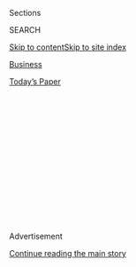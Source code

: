 <div id="app">

<div>

<div>

<div>

<div class="NYTAppHideMasthead css-1q2w90k e1suatyy0">

<div class="section css-ui9rw0 e1suatyy2">

<div class="css-eph4ug er09x8g0">

<div class="css-6n7j50">

</div>

<span class="css-1dv1kvn">Sections</span>

<div class="css-10488qs">

<span class="css-1dv1kvn">SEARCH</span>

</div>

[Skip to content](#site-content)[Skip to site
index](#site-index)

</div>

<div id="masthead-section-label" class="css-1wr3we4 eaxe0e00">

[Business](https://www.nytimes3xbfgragh.onion/section/business)

</div>

<div class="css-10698na e1huz5gh0">

</div>

</div>

<div id="masthead-bar-one" class="section hasLinks css-15hmgas e1csuq9d3">

<div class="css-uqyvli e1csuq9d0">

</div>

<div class="css-1uqjmks e1csuq9d1">

</div>

<div class="css-9e9ivx">

[](https://myaccount.nytimes3xbfgragh.onion/auth/login?response_type=cookie&client_id=vi)

</div>

<div class="css-1bvtpon e1csuq9d2">

[Today’s
Paper](https://www.nytimes3xbfgragh.onion/section/todayspaper)

</div>

</div>

</div>

</div>

<div data-aria-hidden="false">

<div id="site-content" data-role="main">

<div>

<div class="css-1aor85t" style="opacity:0.000000001;z-index:-1;visibility:hidden">

<div class="css-1hqnpie">

<div class="css-epjblv">

<span class="css-17xtcya">[Business](/section/business)</span><span class="css-x15j1o">|</span><span class="css-fwqvlz">Galaxy
Note 7 Fires Caused by Battery and Design Flaws, Samsung
Says</span>

</div>

<div class="css-k008qs">

<div class="css-1iwv8en">

<span class="css-18z7m18"></span>

<div>

</div>

</div>

<span class="css-1n6z4y">https://nyti.ms/2jOKHM1</span>

<div class="css-1705lsu">

<div class="css-4xjgmj">

<div class="css-4skfbu" data-role="toolbar" data-aria-label="Social Media Share buttons, Save button, and Comments Panel with current comment count" data-testid="share-tools">

  - 
  - 
  - 
  - 
    
    <div class="css-6n7j50">
    
    </div>

  - 

</div>

</div>

</div>

</div>

</div>

</div>

<div class="css-13pd83m">

</div>

<div id="top-wrapper" class="css-1sy8kpn">

<div id="top-slug" class="css-l9onyx">

Advertisement

</div>

[Continue reading the main
story](#after-top)

<div class="ad top-wrapper" style="text-align:center;height:100%;display:block;min-height:250px">

<div id="top" class="place-ad" data-position="top" data-size-key="top">

</div>

</div>

<div id="after-top">

</div>

</div>

<div id="sponsor-wrapper" class="css-1hyfx7x">

<div id="sponsor-slug" class="css-19vbshk">

Supported by

</div>

[Continue reading the main
story](#after-sponsor)

<div id="sponsor" class="ad sponsor-wrapper" style="text-align:center;height:100%;display:block">

</div>

<div id="after-sponsor">

</div>

</div>

<div class="css-1vkm6nb ehdk2mb0">

# Galaxy Note 7 Fires Caused by Battery and Design Flaws, Samsung Says

</div>

<div class="css-79elbk" data-testid="photoviewer-wrapper">

<div class="css-z3e15g" data-testid="photoviewer-wrapper-hidden">

</div>

<div class="css-1a48zt4 ehw59r15" data-testid="photoviewer-children">

![<span class="css-16f3y1r e13ogyst0" data-aria-hidden="true">Koh
Dong-jin, president of Samsung’s mobile communications business, said,
“We are taking responsibility for our failure to ultimately identify
and verify the issues arising out of the battery design and
manufacturing process prior to the launch of the Note
7.”</span><span class="css-cnj6d5 e1z0qqy90" itemprop="copyrightHolder"><span class="css-1ly73wi e1tej78p0">Credit...</span><span><span>Kim
Hong-Ji/Reuters</span></span></span>](https://static01.graylady3jvrrxbe.onion/images/2017/01/23/business/23samsung_web1/23samsung_web1-articleInline.jpg?quality=75&auto=webp&disable=upscale)

</div>

</div>

<div class="css-xt80pu e12qa4dv0">

<div class="css-18e8msd">

<div class="css-vp77d3 epjyd6m0">

<div class="css-1baulvz">

By [<span class="css-1baulvz last-byline" itemprop="name">Paul
Mozur</span>](https://www.nytimes3xbfgragh.onion/by/paul-mozur)

</div>

</div>

  - Jan. 22,
    2017

  - 
    
    <div class="css-4xjgmj">
    
    <div class="css-d8bdto" data-role="toolbar" data-aria-label="Social Media Share buttons, Save button, and Comments Panel with current comment count" data-testid="share-tools">
    
      - 
      - 
      - 
      - 
        
        <div class="css-6n7j50">
        
        </div>
    
      - 
    
    </div>
    
    </div>

</div>

</div>

<div class="section meteredContent css-1r7ky0e" name="articleBody" itemprop="articleBody">

<div class="css-1fanzo5 StoryBodyCompanionColumn">

<div class="css-53u6y8">

HONG KONG — Samsung, the South Korean conglomerate, blamed battery
manufacturing problems and design flaws for the embarrassing and [costly
failure of its Galaxy Note 7
smartphone](https://www.nytimes3xbfgragh.onion/2016/10/12/business/international/samsung-galaxy-note7-terminated.html?_r=0)
and apologized to its customers and suppliers.

In a news conference that took place on Monday morning in South Korea,
Samsung and outside experts said batteries made by two suppliers
contained flaws that allowed the phones to overheat and in several cases
catch fire. But they also cited what they said were flaws in the design
of the phone, including an unusually thin lining between the electrodes
of the battery.

Samsung said it would form an outside battery advisory group and add
teams focused on the quality assurance of each core component of the
device.

“We are taking responsibility for our failure to ultimately identify and
verify the issues arising out of the battery design and manufacturing
process prior to the launch of the Note 7,” said Koh Dong-jin, president
of Samsung’s mobile communications business.

</div>

</div>

<div class="css-1fanzo5 StoryBodyCompanionColumn">

<div class="css-53u6y8">

During the almost hourlong presentation, Samsung offered an extensive
technical explanation of the problems with the battery but little
insight into the breakdowns that caused the company to fail to identify
the problems. Mr. Koh said the lessons the company had learned had been
integrated into its processes and culture, yet offered no explanation of
how the culture would change or what the problems with the culture were.

The cancellation of the Galaxy Note 7 has been an unprecedented public
relations disaster for Samsung, the world’s largest maker of
smartphones. It has also cost the company billions of dollars and, for
some critics in South Korea, even called into question the very business
model that has made Samsung so successful.

The way the company handled the recall also angered regulators and led
to confusion as it tried to get back millions of phones around the
world.

Part of the problem was that with the Note 7, Samsung had pushed itself
to the limit, company officials said. It rushed the Note 7 to the market
before Apple rolled out its iPhone 7. The accelerated production was
also driven by fear; Huawei, Xiaomi and other Chinese cellphone makers
were fast catching up. By packing the Note 7 with new features, like
waterproofing and iris-scanning for added security, Samsung also wanted
to prove that it was more than a fast follower.

</div>

</div>

<div class="css-79elbk" data-testid="photoviewer-wrapper">

<div class="css-z3e15g" data-testid="photoviewer-wrapper-hidden">

</div>

<div class="css-1a48zt4 ehw59r15" data-testid="photoviewer-children">

![<span class="css-16f3y1r e13ogyst0" data-aria-hidden="true">A Note 7
handset next to its charred battery after it caught fire during a test
at the Applied Energy Hub battery laboratory in Singapore in
October.</span><span class="css-cnj6d5 e1z0qqy90" itemprop="copyrightHolder"><span class="css-1ly73wi e1tej78p0">Credit...</span><span>Edgar
Su/Reuters</span></span>](https://static01.graylady3jvrrxbe.onion/images/2017/01/23/business/23samsung_web2/23samsung_web2-articleInline.jpg?quality=75&auto=webp&disable=upscale)

</div>

</div>

<div class="css-1fanzo5 StoryBodyCompanionColumn">

<div class="css-53u6y8">

Although Samsung mostly pointed to manufacturing failures on Monday,
battery scientists say aggressive design decisions made problems more
likely. In the Note 7, Samsung opted for an exceptionally thin separator
in its battery. This critical component, which sits between the two
electrodes in a battery, can cause fires if it breaks down, varies in
thickness or is damaged by outside pressure. Samsung’s choice to push
the limits of battery technology left little safety margin in the event
of a problem, like pressure on a smartphone casing, two battery
scientists said.

</div>

</div>

<div class="css-1fanzo5 StoryBodyCompanionColumn">

<div class="css-53u6y8">

“The management pushed their engineers to make the battery separator
really thin,” said Qichao Hu, founder of the battery start-up
SolidEnergy Systems. He added that doing so could increase the
likelihood of fires or explosions in batteries.

The same design flaw was identified by UL, a safety science company that
Samsung brought in to do an outside analysis. UL also said the high
energy density of the battery design meant more severe problems when a
breakdown occurred.

In addition to the design flaws, Samsung and outside experts said
manufacturing problems were often directly to blame. For example, the
initial fires were caused in part by a pinching of the top corner of the
battery by the pouch that held it. The batteries that came from a second
supplier in phones issued after the recall had defects in the welding,
and some also lacked protective tape.

If Samsung’s overzealous insistence on speed and internal pressures to
outdo rivals were partly to blame for the Note 7’s flaws, others said
the way the company had handled the situation indicated much broader
management problems.

“The rather poor way they handled the first recall suggests that they
have trouble accepting problems until they become quite big and they
have no choice but to face them,” said Willy C. Shih, a professor at the
Harvard Business School. “This time, it will really call into question
how they communicate problems, whether management is open to hearing
things from the front line.”

When reports of Note 7s catching fire began accumulating, Samsung
quickly blamed faulty batteries from one of its two suppliers, Samsung
SDI. In early September, it made a bold decision to recall 2.5 million
devices globally. It continued to ship Note 7s with batteries from the
other supplier, ATL, offering them as safe replacements.

</div>

</div>

<div class="css-1fanzo5 StoryBodyCompanionColumn">

<div class="css-53u6y8">

But some of those began catching fire, too.

Officials from the United States’ Consumer Product Safety Commission
were angered; the commission had approved Samsung’s initial recall,
trusting Samsung’s assurance that the replacement model was safe and
knowing that Samsung had no other Note 7 battery supplier. Consumers
began ridiculing the Samsung device as the “Death Note 7.” A video clip
quickly spread online featuring a game character throwing Note 7s as
explosives in an urban battle zone.

On Oct. 6, a Southwest Airlines plane was evacuated after a Note 7 began
smoking.

The decision to ditch the Note 7 cost Samsung an estimated 7 trillion
won, or $6.2 billion.

An editorial in South Korea’s leading daily newspaper, The Chosun Ilbo,
pointed to even greater costs. “The Galaxy Note disaster,” the article
read, “shows that the business model that brought Samsung success after
success has reached its limit.”

</div>

</div>

</div>

<div>

</div>

<div>

</div>

<div>

</div>

<div>

<div id="bottom-wrapper" class="css-1ede5it">

<div id="bottom-slug" class="css-l9onyx">

Advertisement

</div>

[Continue reading the main
story](#after-bottom)

<div id="bottom" class="ad bottom-wrapper" style="text-align:center;height:100%;display:block;min-height:90px">

</div>

<div id="after-bottom">

</div>

</div>

</div>

</div>

</div>

## Site Index

<div>

</div>

## Site Information Navigation

  - [© <span>2020</span> <span>The New York Times
    Company</span>](https://help.nytimes3xbfgragh.onion/hc/en-us/articles/115014792127-Copyright-notice)

<!-- end list -->

  - [NYTCo](https://www.nytco.com/)
  - [Contact
    Us](https://help.nytimes3xbfgragh.onion/hc/en-us/articles/115015385887-Contact-Us)
  - [Work with us](https://www.nytco.com/careers/)
  - [Advertise](https://nytmediakit.com/)
  - [T Brand Studio](http://www.tbrandstudio.com/)
  - [Your Ad
    Choices](https://www.nytimes3xbfgragh.onion/privacy/cookie-policy#how-do-i-manage-trackers)
  - [Privacy](https://www.nytimes3xbfgragh.onion/privacy)
  - [Terms of
    Service](https://help.nytimes3xbfgragh.onion/hc/en-us/articles/115014893428-Terms-of-service)
  - [Terms of
    Sale](https://help.nytimes3xbfgragh.onion/hc/en-us/articles/115014893968-Terms-of-sale)
  - [Site
    Map](https://spiderbites.nytimes3xbfgragh.onion)
  - [Help](https://help.nytimes3xbfgragh.onion/hc/en-us)
  - [Subscriptions](https://www.nytimes3xbfgragh.onion/subscription?campaignId=37WXW)

</div>

</div>

</div>

</div>
